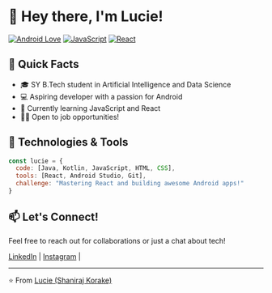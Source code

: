 # 👋 Hey there, I'm Lucie!

[![Android Love](https://img.shields.io/badge/Android-3DDC84?style=for-the-badge&logo=android&logoColor=white)](https://www.android.com/)
[![JavaScript](https://img.shields.io/badge/JavaScript-F7DF1E?style=for-the-badge&logo=javascript&logoColor=black)](https://developer.mozilla.org/en-US/docs/Web/JavaScript)
[![React](https://img.shields.io/badge/React-20232A?style=for-the-badge&logo=react&logoColor=61DAFB)](https://reactjs.org/)

## 🚀 Quick Facts

- 🎓 SY B.Tech student in Artificial Intelligence and Data Science
- 💻 Aspiring developer with a passion for Android
- 🌱 Currently learning JavaScript and React
- 👨‍💼 Open to job opportunities!

## 🔧 Technologies & Tools

```javascript
const lucie = {
  code: [Java, Kotlin, JavaScript, HTML, CSS],
  tools: [React, Android Studio, Git],
  challenge: "Mastering React and building awesome Android apps!"
}
```

## 📫 Let's Connect!

Feel free to reach out for collaborations or just a chat about tech!

[LinkedIn](www.linkedin.com/in/shaniraj-korake) | [Instagram](https://www.instagram.com/shaniraj._/) |

---
⭐️ From [Lucie (Shaniraj Korake)](https://github.com/YourGitHubUsername)
